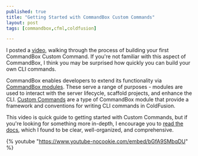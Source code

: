 ```yaml
---
published: true
title: "Getting Started with CommandBox Custom Commands"
layout: post
tags: [commandbox,cfml,coldfusion]

---
```


I posted a [video](https://www.youtube.com/watch?v=bGfA9SMbqDU), walking through the process of building your first CommandBox Custom Command. If you're not familiar with this aspect of CommandBox, I think you may be surprised how quickly you can build your own CLI commands.
<!--more-->

CommandBox enables developers to extend its functionality via [CommandBox modules](https://forgebox.io/type/commandbox-modules). These serve a range of purposes - modules are used to interact with the server lifecycle, scaffold projects, and enhance the CLI. [Custom Commands](https://commandbox.ortusbooks.com/developing-for-commandbox/commands) are a type of CommandBox module that provide a framework and conventions for writing CLI commands in ColdFusion.

This video is quick guide to getting started with Custom Commands, but if you're looking for something more in-depth, I encourage you to [read the docs](https://commandbox.ortusbooks.com/developing-for-commandbox/commands), which I found to be clear, well-organized, and comprehensive.


{% youtube "https://www.youtube-nocookie.com/embed/bGfA9SMbqDU" %}

